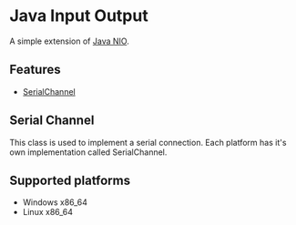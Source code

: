 # Java Input Output
A simple extension of [Java NIO](https://docs.oracle.com/en/java/javase/24/core/java-nio.html#GUID-3ADACEEA-010F-45CC-AA88-71550C179608).
## Features
- [SerialChannel](#serial-channel)

## Serial Channel
This class is used to implement a serial connection. Each platform has it's own implementation called Serial<Platform>Channel.

## Supported platforms
- Windows x86_64
- Linux x86_64
